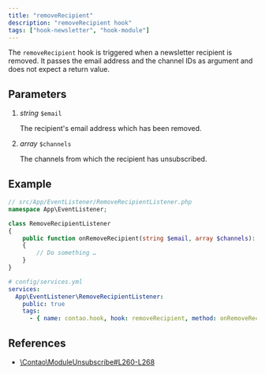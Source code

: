 ```yaml
---
title: "removeRecipient"
description: "removeRecipient hook"
tags: ["hook-newsletter", "hook-module"]
---
```



The `removeRecipient` hook is triggered when a newsletter recipient is removed.
It passes the email address and the channel IDs as argument and does not expect
a return value.


## Parameters

1. *string* `$email`

    The recipient's email address which has been removed.

2. *array* `$channels`

    The channels from which the recipient has unsubscribed.


## Example

```php
// src/App/EventListener/RemoveRecipientListener.php
namespace App\EventListener;

class RemoveRecipientListener
{
    public function onRemoveRecipient(string $email, array $channels): void
    {
        // Do something …
    }
}
```

```yml
# config/services.yml
services:
  App\EventListener\RemoveRecipientListener:
    public: true
    tags:
      - { name: contao.hook, hook: removeRecipient, method: onRemoveRecipient }
```


## References

- [\Contao\ModuleUnsubscribe#L260-L268](https://github.com/contao/contao/blob/4.7.6/newsletter-bundle/src/Resources/contao/modules/ModuleUnsubscribe#L260-L268)
